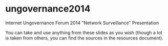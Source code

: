 ungovernance2014
================

Internet Ungovernance Forum 2014 "Network Surveillance" Presentation

You can take and use anything from these slides as you wish (though a lot is taken from others, you can find the sources in the resources document). 


